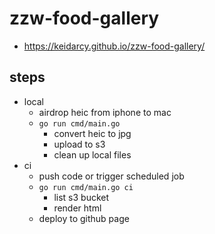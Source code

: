 # zzw-food-gallery

- https://keidarcy.github.io/zzw-food-gallery/

## steps

- local
  - airdrop heic from iphone to mac
  - `go run cmd/main.go`
    - convert heic to jpg
    - upload to s3
    - clean up local files
- ci
  - push code or trigger scheduled job
  - `go run cmd/main.go ci`
    - list s3 bucket
    - render html
  - deploy to github page
